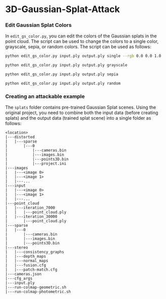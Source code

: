 # 3D-Gaussian-Splat-Attack


### Edit Gaussian Splat Colors
In `edit_gs_color.py`, you can edit the colors of the Gaussian splats in the point cloud. The script can be used to change the colors to a single color, grayscale, sepia, or random colors. The script can be used as follows:

```bash
python edit_gs_color.py input.ply output.ply single --rgb 0.0 0.0 1.0

python edit_gs_color.py input.ply output.ply grayscale

python edit_gs_color.py input.ply output.ply sepia

python edit_gs_color.py input.ply output.ply random
```

### Creating an attackable example 
The `splats` folder contains pre-trained Gaussian Splat scenes.  Using the original project, you need to combine both the input data (before creating splats) and the output data (trained splat scene) into a single folder as follows:
```
<location>
|---distorted
|   |---sparse
|       |---0
|           |---cameras.bin
|           |---images.bin
|           |---points3D.bin
|           |---project.ini
|---images
|   |---<image 0>
|   |---<image 1>
|   |---...
|---input
|   |---<image 0>
|   |---<image 1>
|   |---...
|---point_cloud
|   |---iteration_7000
|   |   |---point_cloud.ply
|   |---iteration_30000
|       |---point_cloud.ply
|---sparse
|   |---0
|       |---cameras.bin
|       |---images.bin
|       |---points3D.bin
|---stereo
|   |---consistency_graphs
|   |---depth_maps
|   |---normal_maps
|   |---fusion.cfg
|   |---patch-match.cfg
|---cameras.json
|---cfg_args
|---input.ply
|---run-colmap-geometric.sh
|---run-colmap-photometric.sh

```